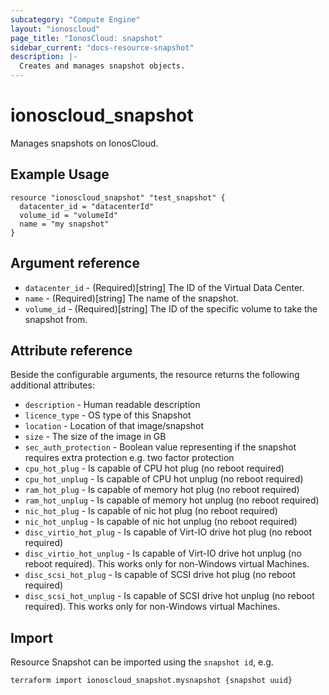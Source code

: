 ```yaml
---
subcategory: "Compute Engine"
layout: "ionoscloud"
page_title: "IonosCloud: snapshot"
sidebar_current: "docs-resource-snapshot"
description: |-
  Creates and manages snapshot objects.
---
```


# ionoscloud\_snapshot

Manages snapshots on IonosCloud.

## Example Usage

```hcl
resource "ionoscloud_snapshot" "test_snapshot" {
  datacenter_id = "datacenterId"
  volume_id = "volumeId"
  name = "my snapshot"
}
```

## Argument reference

* `datacenter_id` - (Required)[string] The ID of the Virtual Data Center.
* `name` - (Required)[string] The name of the snapshot.
* `volume_id` - (Required)[string] The ID of the specific volume to take the snapshot from.

## Attribute reference

Beside the configurable arguments, the resource returns the following additional attributes:

* `description` - Human readable description
* `licence_type` - OS type of this Snapshot
* `location` - Location of that image/snapshot
* `size` - The size of the image in GB
* `sec_auth_protection` - Boolean value representing if the snapshot requires extra protection e.g. two factor protection
* `cpu_hot_plug` -  Is capable of CPU hot plug (no reboot required)
* `cpu_hot_unplug` -  Is capable of CPU hot unplug (no reboot required)
* `ram_hot_plug` -  Is capable of memory hot plug (no reboot required)
* `ram_hot_unplug` -  Is capable of memory hot unplug (no reboot required)
* `nic_hot_plug` -  Is capable of nic hot plug (no reboot required)
* `nic_hot_unplug` -  Is capable of nic hot unplug (no reboot required)
* `disc_virtio_hot_plug` -  Is capable of Virt-IO drive hot plug (no reboot required)
* `disc_virtio_hot_unplug` -  Is capable of Virt-IO drive hot unplug (no reboot required). This works only for non-Windows virtual Machines.
* `disc_scsi_hot_plug` -  Is capable of SCSI drive hot plug (no reboot required)
* `disc_scsi_hot_unplug` -  Is capable of SCSI drive hot unplug (no reboot required). This works only for non-Windows virtual Machines.


## Import

Resource Snapshot can be imported using the `snapshot id`, e.g.

```shell
terraform import ionoscloud_snapshot.mysnapshot {snapshot uuid}
```